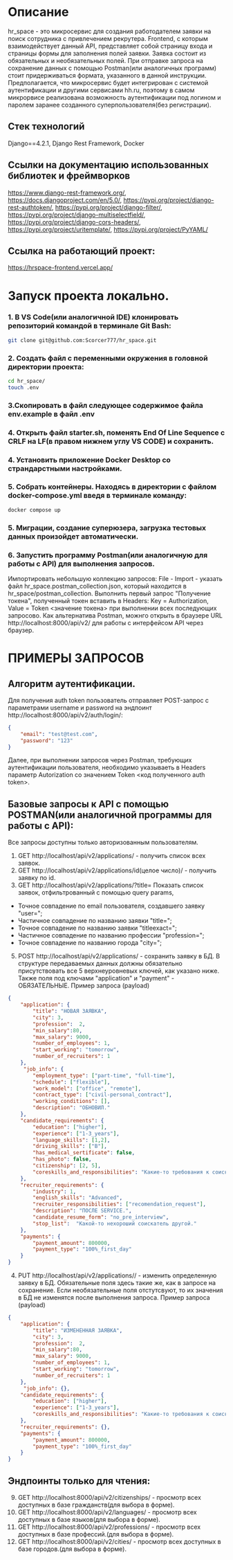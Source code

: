 # Описание
hr_space - это микросервис для создания работодателем заявки на поиск сотрудника с привлечением рекрутера. Frontend, с которым взаимодействует данный API, представляет собой страницу входа и страницы формы для заполнения полей заявки. Заявка состоит из обязательных и необязательных полей. При отправке запроса на сохранение данных с помощью Postman(или аналогичных программ) стоит придерживаться формата, указанного в данной инструкции. Предполагается, что микросервис будет интегрирован с системой аутентификации и другими сервисами hh.ru, поэтому в самом микрорвисе реализована возможность аутентификации под логином и паролем заранее созданного суперпользователя(без регистрации).

## Стек технологий
Django==4.2.1,
Django Rest Framework,
Docker

## Ссылки на документацию использованных библиотек и фреймворков
https://www.django-rest-framework.org/, 
https://docs.djangoproject.com/en/5.0/, 
https://pypi.org/project/django-rest-authtoken/, 
https://pypi.org/project/django-filter/, 
https://pypi.org/project/django-multiselectfield/, 
https://pypi.org/project/django-cors-headers/, 
https://pypi.org/project/uritemplate/, 
https://pypi.org/project/PyYAML/


## Ссылка на работающий проект:
https://hrspace-frontend.vercel.app/

# Запуск проекта локально.
### 1. В VS Code(или аналогичной IDE) клонировать репозиторий командой в терминале Git Bash:
```bash
git clone git@github.com:Scorcer777/hr_space.git
```
### 2. Создать файл с переменными окружения в головной директории проекта:
```bash
cd hr_space/
touch .env
```
### 3.Скопировать в файл следующее содержимое файла env.example в файл .env
### 4. Открыть файл starter.sh, поменять End Of Line Sequence c CRLF на LF(в правом нижнем углу VS CODE) и сохранить.
### 4. Установить приложение Docker Desktop со страндарстными настройками.
### 5. Собрать контейнеры. Находясь в директории с файлом docker-compose.yml введя в терминале команду:
```bash
docker compose up
```
### 5. Миграции, создание суперюзера, загрузка тестовых данных произойдет автоматически.
### 6. Запустить программу Postman(или аналогичную для работы с API) для выполнения запросов. 
Импортировать небольшую коллекцию запросов: File - Import - указать файл hr_space.postman_collection.json, который находится в hr_space/postman_collection. Выполнить первый запрос "Получение токена", полученный токен вставить в Headers: Key = Authorization, Value = Token <значение токена> при выполнении всех последующих запросово. Как альтернатива Pоstman, можнго открыть в браузере URL http://localhost:8000/api/v2/ для работы с интерфейсом API через браузер.


# ПРИМЕРЫ ЗАПРОСОВ 
## Алгоритм аутентификации.
Для получения auth token пользователь отправляет POST-запрос с параметрами username и password на эндпоинт http://localhost:8000/api/v2/auth/login/:
```JSON
{
    "email": "test@test.com",
    "password": "123"
}
```
Далее, при выполнении запросов через Postman, требующих аутентификации пользователя, необходимо указываеть в Headers параметр Autorization со значением Token <код полученного auth token>.

## Базовые запросы к API c помощью POSTMAN(или аналогичной программы для работы с API):

Все запросы доступны только авторизованным пользователям.
1. GET http://localhost/api/v2/applications/ - получить список всех заявок.
2. GET http://localhost/api/v2/applications/id(целое число)/ - получить заявку по id.
3. GET http://localhost/api/v2/applications/?title=
Показать список заявок, отфильтрованный с помощью query params,
- Точное совпадение по email пользователя, создавшего заявку "user=";
- Частичное совпадение по названию заявки "title=";
- Точное совпадение по названию заявки "titleexact=";
- Частичное совпадение по названию профессии "profession=";
- Точное совпадение по названию города "city=";
5. POST http://localhost/api/v2/applications/ - сохранить заявку в БД.
В структуре передаваемых данных должны обязательно присутствовать все 5 верхнеуровневых ключей, как указано ниже.
Также поля под ключами "application" и "payment" - ОБЯЗАТЕЛЬНЫЕ.
Пример запроса (payload)
```JSON
{
    "application": {
        "title": "НОВАЯ ЗАЯВКА",
        "city": 3,
        "profession":  2,
        "min_salary":80,
        "max_salary": 9000,
        "number_of_employees": 1,
        "start_working": "tomorrow",
        "number_of_recruiters": 1
    },
     "job_info": {
        "employment_type": ["part-time", "full-time"],
        "schedule": ["flexible"],
        "work_model": ["office", "remote"],
        "contract_type": ["civil-personal_contract"],
        "working_conditions": [],
        "description": "ОБНОВИЛ."
    },
    "candidate_requirements": {
        "education": ["higher"],
        "experience": ["1-3_years"],
        "language_skills": [1,2],
        "driving_skills": ["B"],
        "has_medical_sertificate": false,
        "has_photo": false,    
        "citizenship": [2, 5],
        "coreskills_and_responsibilities": "Какие-то требования к соискателю."
    },
    "recruiter_requirements": {
        "industry": 1,
        "english_skills": "Advanced",
        "recruiter_responsibilities": ["recomendation_request"],
        "description": "ПОСЛЕ SERVICE.",
        "candidate_resume_form": "no_pre_interview",
        "stop_list":  "Какой-то нехороший соискатель другой."
    },
    "payments": {
        "payment_amount": 800000,
        "payment_type": "100%_first_day"
    }
}
```
4. PUT http://localhost/api/v2/applications/<id>/ - изменить определенную заявку в БД.
Обязательные поля здесь такие же, как в запросе на сохранение.
Если необязательные поля отстутсвуют, то их значения в БД не изменятся после выполнения запроса.
Пример запроса (payload)
```JSON
{
    "application": {
        "title": "ИЗМЕНЕННАЯ ЗАЯВКА",
        "city": 3,
        "profession":  2,
        "min_salary":80,
        "max_salary": 9000,
        "number_of_employees": 1,
        "start_working": "tomorrow",
        "number_of_recruiters": 1
    },
     "job_info": {},
    "candidate_requirements": {
        "education": ["higher"],
        "experience": ["1-3_years"],
        "coreskills_and_responsibilities": "Какие-то требования к соискателю поменялись."
    },
    "recruiter_requirements": {},
    "payments": {
        "payment_amount": 800000,
        "payment_type": "100%_first_day"
    }
}
```

## Эндпоинты только для чтения:
9. GET http://localhost:8000/api/v2/citizenships/ - просмотр всех доступных в базе гражданств(для выбора в форме).
10. GET http://localhost:8000/api/v2/languages/ - просмотр всех доступных в базе языков(для выбора в форме).
11. GET http://localhost:8000/api/v2/professions/ - просмотр всех доступных в базе профессий.(для выбора в форме).
12. GET http://localhost:8000/api/v2/cities/ - просмотр всех доступных в базе городов.(для выбора в форме).


